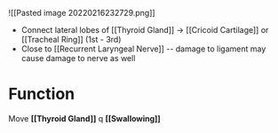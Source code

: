 ![[Pasted image 20220216232729.png]]

- Connect lateral lobes of [[Thyroid Gland]] → [[Cricoid Cartilage]] or [[Tracheal Ring]] (1st - 3rd)
- Close to [[Recurrent Laryngeal Nerve]] -- damage to ligament may cause damage to nerve as well

# Function
Move **[[Thyroid Gland]]** q **[[Swallowing]]**